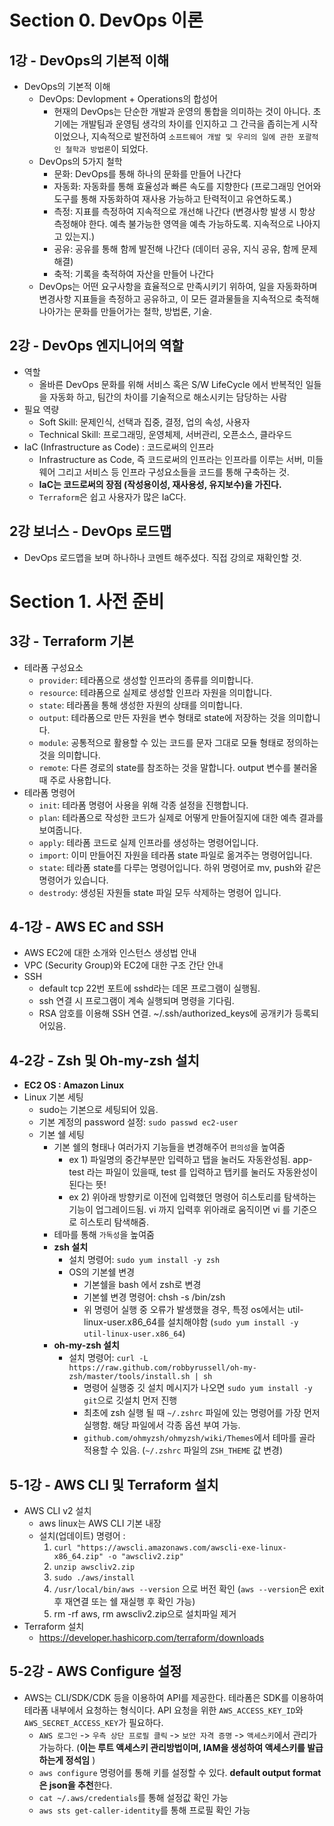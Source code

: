 # Section 0. DevOps 이론

## 1강 - DevOps의 기본적 이해

- DevOps의 기본적 이해
  - DevOps: Devlopment + Operations의 합성어
    - 현재의 DevOps는 단순한 개발과 운영의 통합을 의미하는 것이 아니다. 초기에는 개발팀과 운영팀 생각의 차이를 인지하고 그 간극을 좁히는게 시작이었으나, 지속적으로 발전하여 `소프트웨어 개발 및 우리의 일에 관한 포괄적인 철학과 방법론`이 되었다.
  - DevOps의 5가지 철학
    - 문화: DevOps를 통해 하나의 문화를 만들어 나간다
    - 자동화: 자동화를 통해 효율성과 빠른 속도를 지향한다 (프로그래밍 언어와 도구를 통해 자동화하여 재사용 가능하고 탄력적이고 유연하도록.)
    - 측정: 지표를 측정하여 지속적으로 개선해 나간다 (변경사항 발생 시 항상 측정해야 한다. 예측 불가능한 영역을 예측 가능하도록. 지속적으로 나아지고 있는지.)
    - 공유: 공유를 통해 함께 발전해 나간다 (데이터 공유, 지식 공유, 함께 문제 해결)
    - 축적: 기록을 축적하여 자산을 만들어 나간다
  - DevOps는 어떤 요구사항을 효율적으로 만족시키기 위하여, 일을 자동화하며 변경사항 지표들을 측정하고 공유하고, 이 모든 결과물들을 지속적으로 축적해 나아가는 문화를 만들어가는 철학, 방법론, 기술.

## 2강 - DevOps 엔지니어의 역할

- 역할
  - 올바른 DevOps 문화를 위해 서비스 혹은 S/W LifeCycle 에서 반복적인 일들을 자동화 하고, 팀간의 차이를 기술적으로 해소시키는 담당하는 사람
- 필요 역량
  - Soft Skill: 문제인식, 선택과 집중, 결정, 업의 속성, 사용자
  - Technical Skill: 프로그래밍, 운영체제, 서버관리, 오픈소스, 클라우드
- IaC (Infrastructure as Code) : 코드로써의 인프라
  - Infrastructure as Code, 즉 코드로써의 인프라는 인프라를 이루는 서버, 미들웨어 그리고 서비스 등 인프라 구성요소들을 코드를 통해 구축하는 것.
  - **IaC는 코드로써의 장점 (작성용이성, 재사용성, 유지보수)을 가진다.**
  - `Terraform`은 쉽고 사용자가 많은 IaC다.

## 2강 보너스 - DevOps 로드맵

- DevOps 로드맵을 보며 하나하나 코멘트 해주셨다. 직접 강의로 재확인할 것.

# Section 1. 사전 준비

## 3강 - Terraform 기본

- 테라폼 구성요소
  - `provider`: 테라폼으로 생성할 인프라의 종류를 의미합니다.
  - `resource`: 테랴폼으로 실제로 생성할 인프라 자원을 의미합니다.
  - `state`: 테라폼을 통해 생성한 자원의 상태를 의미합니다.
  - `output`: 테라폼으로 만든 자원을 변수 형태로 state에 저장하는 것을 의미합니다.
  - `module`: 공통적으로 활용할 수 있는 코드를 문자 그대로 모듈 형태로 정의하는 것을 의미합니다.
  - `remote`: 다른 경로의 state를 참조하는 것을 말합니다. output 변수를 불러올때 주로 사용합니다.
- 테라폼 명령어
  - `init`: 테라폼 명령어 사용을 위해 각종 설정을 진행합니다.
  - `plan`: 테라폼으로 작성한 코드가 실제로 어떻게 만들어질지에 대한 예측 결과를 보여줍니다.
  - `apply`: 테라폼 코드로 실제 인프라를 생성하는 명령어입니다.
  - `import`: 이미 만들어진 자원을 테라폼 state 파일로 옮겨주는 명령어입니다.
  - `state`: 테라폼 state를 다루는 명령어입니다. 하위 명령어로 mv, push와 같은 명령어가 있습니다.
  - `destrody`: 생성된 자원들 state 파일 모두 삭제하는 명령어 입니다.

## 4-1강 - AWS EC and SSH

- AWS EC2에 대한 소개와 인스턴스 생성법 안내
- VPC (Security Group)와 EC2에 대한 구조 간단 안내
- SSH
  - default tcp 22번 포트에 sshd라는 데몬 프로그램이 실행됨.
  - ssh 연결 시 프로그램이 계속 실행되며 명령을 기다림.
  - RSA 암호를 이용해 SSH 연결. ~/.ssh/authorized_keys에 공개키가 등록되어있음.

## 4-2강 - Zsh 및 Oh-my-zsh 설치

- **EC2 OS : Amazon Linux**
- Linux 기본 세팅
  - sudo는 기본으로 세팅되어 있음.
  - 기본 계정의 password 설정: `sudo passwd ec2-user`
  - 기본 쉘 세팅
    - 기본 쉘의 형태나 여러가지 기능들을 변경해주어 `편의성`을 높여줌 
      - ex 1) 파일명의 중간부분만 입력하고 탭을 눌러도 자동완성됨. app-test 라는 파일이 있을때, test 를 입력하고 탭키를 눌러도 자동완성이 된다는 뜻!
      - ex 2) 위아래 방향키로 이전에 입력했던 명령어 히스토리를 탐색하는 기능이 업그레이드됨. vi 까지 입력후 위아래로 움직이면 vi 를 기준으로 히스토리 탐색해줌.
    - 테마를 통해 `가독성`을 높여줌
    - **zsh 설치**
      - 설치 명령어: `sudo yum install -y zsh`
      - OS의 기본쉘 변경
        - 기본쉘을 bash 에서 zsh로 변경
        - 기본쉘 변경 명령어: chsh -s /bin/zsh
        - 위 명령어 실행 중 오류가 발생했을 경우, 특정 os에서는 util-linux-user.x86_64를 설치해야함 (`sudo yum install -y util-linux-user.x86_64`)
    - **oh-my-zsh 설치**
      - 설치 명령어: `curl -L https://raw.github.com/robbyrussell/oh-my-zsh/master/tools/install.sh | sh`
        - 명령어 실행중 깃 설치 메시지가 나오면 `sudo yum install -y git`으로 깃설치 먼저 진행
        - 최초에 zsh 실행 될 때 `~/.zshrc` 파일에 있는 명령어를 가장 먼저 실행함. 해당 파일에서 각종 옵션 부여 가능.
        - `github.com/ohmyzsh/ohmyzsh/wiki/Themes`에서 테마를 골라 적용할 수 있음. (`~/.zshrc` 파일의 `ZSH_THEME` 값 변경)

## 5-1강 - AWS CLI 및 Terraform 설치

- AWS CLI v2 설치
  - aws linux는 AWS CLI 기본 내장
  - 설치(업데이트) 명령어 : 
    1. `curl "https://awscli.amazonaws.com/awscli-exe-linux-x86_64.zip" -o "awscliv2.zip"`
    2. `unzip awscliv2.zip`
    3. `sudo ./aws/install`
    4. `/usr/local/bin/aws --version` 으로 버전 확인 (`aws --version`은 exit 후 재연결 또는 쉘 재실행 후 확인 가능)
    5. rm -rf aws, rm awscliv2.zip으로 설치파일 제거
- Terraform 설치
  - https://developer.hashicorp.com/terraform/downloads

## 5-2강 - AWS Configure 설정

- AWS는 CLI/SDK/CDK 등을 이용하여 API를 제공한다. 테라폼은 SDK를 이용하여 테라폼 내부에서 요청하는 형식이다. API 요청을 위한 `AWS_ACCESS_KEY_ID`와 `AWS_SECRET_ACCESS_KEY`가 필요하다.
  - `AWS 로그인` -> `우측 상단 프로필 클릭` -> `보안 자격 증명` -> `액세스키`에서 관리가 가능하다. (**이는 루트 액세스키 관리방법이며, IAM을 생성하여 액세스키를 발급하는게 정석임** )
  - `aws configure` 명령어를 통해 키를 설정할 수 있다. **default output format은 json을 추천**한다.
  - `cat ~/.aws/credentials`를 통해 설정값 확인 가능
  - `aws sts get-caller-identity`를 통해 프로필 확인 가능